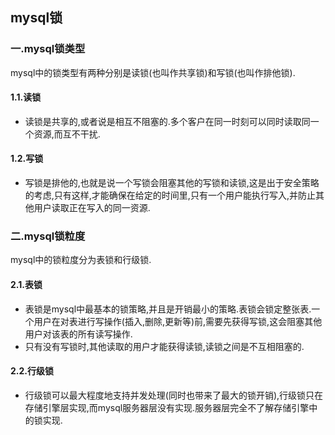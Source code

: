 ## mysql锁

### 一.mysql锁类型
mysql中的锁类型有两种分别是读锁(也叫作共享锁)和写锁(也叫作排他锁).
#### 1.1.读锁
- 读锁是共享的,或者说是相互不阻塞的.多个客户在同一时刻可以同时读取同一个资源,而互不干扰.
#### 1.2.写锁
- 写锁是排他的,也就是说一个写锁会阻塞其他的写锁和读锁,这是出于安全策略的考虑,只有这样,才能确保在给定的时间里,只有一个用户能执行写入,并防止其他用户读取正在写入的同一资源.

### 二.mysql锁粒度
mysql中的锁粒度分为表锁和行级锁.
#### 2.1.表锁
- 表锁是mysql中最基本的锁策略,并且是开销最小的策略.表锁会锁定整张表.一个用户在对表进行写操作(插入,删除,更新等)前,需要先获得写锁,这会阻塞其他用户对该表的所有读写操作.
- 只有没有写锁时,其他读取的用户才能获得读锁,读锁之间是不互相阻塞的.
#### 2.2.行级锁
-  行级锁可以最大程度地支持并发处理(同时也带来了最大的锁开销),行级锁只在存储引擎层实现,而mysql服务器层没有实现.服务器层完全不了解存储引擎中的锁实现.



